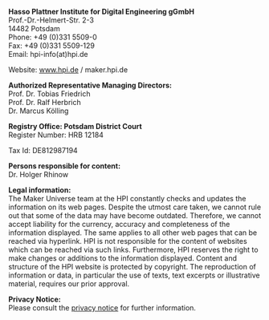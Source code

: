 **Hasso Plattner Institute for Digital Engineering gGmbH**<br />
Prof.-Dr.-Helmert-Str. 2-3<br />
14482 Potsdam<br />
Phone: +49 (0)331 5509-0<br />
Fax: +49 (0)331 5509-129<br />
Email: hpi-info(at)hpi.de<br />

Website: www.hpi.de / maker.hpi.de

**Authorized Representative Managing Directors:**<br />
Prof. Dr. Tobias Friedrich<br />
Prof. Dr. Ralf Herbrich<br />
Dr. Marcus Kölling<br />

**Registry Office: Potsdam District Court**<br />
Register Number: HRB 12184<br />

Tax Id: DE812987194

**Persons responsible for content:**<br />
Dr. Holger Rhinow

**Legal information:**<br />
The Maker Universe team at the HPI constantly checks and updates the information on its web pages. Despite the utmost care taken, we cannot rule out that some of the data may have become outdated. Therefore, we cannot accept liability for the currency, accuracy and completeness of the information displayed. The same applies to all other web pages that can be reached via hyperlink. HPI is not responsible for the content of websites which can be reached via such links. Furthermore, HPI reserves the right to make changes or additions to the information displayed. Content and structure of the HPI website is protected by copyright. The reproduction of information or data, in particular the use of texts, text excerpts or illustrative material, requires our prior approval.

**Privacy Notice:**<br />
Please consult the [privacy notice](privacy-policy.md) for further information.